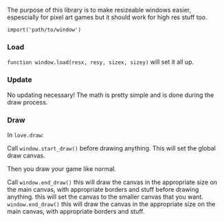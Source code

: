 The purpose of this library is to make resizeable windows easier, espescially for pixel art games but it should work for high res stuff too.

```import('path/to/window')```

### Load

```function window.load(resx, resy, sizex, sizey)```
will set it all up.

### Update
No updating necessary! The math is pretty simple and is done during the draw process. 


### Draw
In `love.draw`:  

Call 
```window.start_draw()```
before drawing anything. This will set the global draw canvas.

Then you draw your game like normal.

Call 
```window.end_draw()```
this will draw the canvas in the appropriate size on the main canvas, with appropriate borders and stuff
before drawing anything. this will set the canvas to the smaller canvas that you want.
`window.end_draw()` 
this will draw the canvas in the appropriate size on the main canvas, with appropriate borders and stuff.
